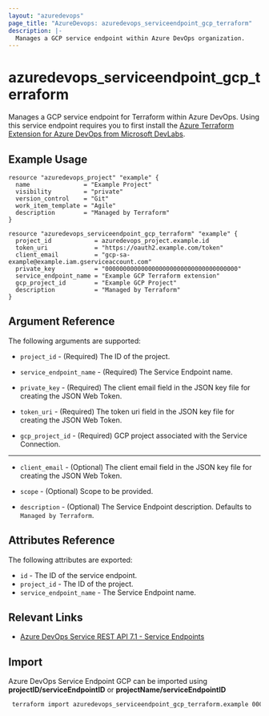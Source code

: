 ```yaml
---
layout: "azuredevops"
page_title: "AzureDevops: azuredevops_serviceendpoint_gcp_terraform"
description: |-
  Manages a GCP service endpoint within Azure DevOps organization.
---
```


# azuredevops_serviceendpoint_gcp_terraform
Manages a GCP service endpoint for Terraform within Azure DevOps. Using this service endpoint requires you to first install the [Azure Terraform Extension for Azure DevOps from Microsoft DevLabs](https://marketplace.visualstudio.com/items?itemName=ms-devlabs.custom-terraform-tasks).

## Example Usage

```hcl
resource "azuredevops_project" "example" {
  name               = "Example Project"
  visibility         = "private"
  version_control    = "Git"
  work_item_template = "Agile"
  description        = "Managed by Terraform"
}

resource "azuredevops_serviceendpoint_gcp_terraform" "example" {
  project_id            = azuredevops_project.example.id
  token_uri             = "https://oauth2.example.com/token"
  client_email          = "gcp-sa-example@example.iam.gserviceaccount.com"
  private_key           = "0000000000000000000000000000000000000"
  service_endpoint_name = "Example GCP Terraform extension"
  gcp_project_id        = "Example GCP Project"
  description           = "Managed by Terraform"
}
```

## Argument Reference

The following arguments are supported:

* `project_id` - (Required) The ID of the project.

* `service_endpoint_name` - (Required) The Service Endpoint name.

* `private_key` - (Required) The client email field in the JSON key file for creating the JSON Web Token.

* `token_uri` - (Required) The token uri field in the JSON key file for creating the JSON Web Token.

* `gcp_project_id` - (Required) GCP project associated with the Service Connection.

---

* `client_email` - (Optional) The client email field in the JSON key file for creating the JSON Web Token.
 
* `scope` - (Optional) Scope to be provided.

* `description` - (Optional) The Service Endpoint description. Defaults to `Managed by Terraform`.

## Attributes Reference

The following attributes are exported:

* `id` - The ID of the service endpoint.
* `project_id` - The ID of the project.
* `service_endpoint_name` - The Service Endpoint name.

## Relevant Links
- [Azure DevOps Service REST API 7.1 - Service Endpoints](https://docs.microsoft.com/en-us/rest/api/azure/devops/serviceendpoint/endpoints?view=azure-devops-rest-7.1)

## Import
Azure DevOps Service Endpoint GCP can be imported using **projectID/serviceEndpointID** or **projectName/serviceEndpointID**

```sh
 terraform import azuredevops_serviceendpoint_gcp_terraform.example 00000000-0000-0000-0000-000000000000/00000000-0000-0000-0000-000000000000
```
